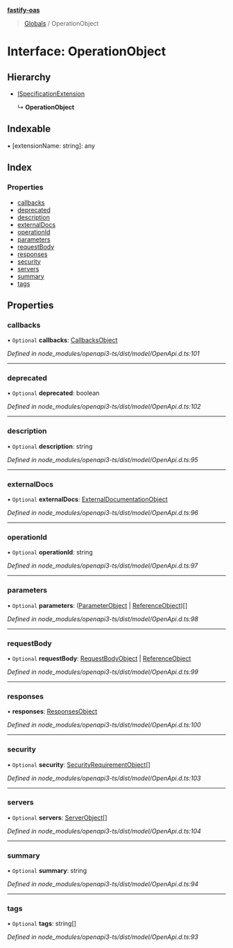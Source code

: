 **[fastify-oas](../README.md)**

> [Globals](../README.md) / OperationObject

# Interface: OperationObject

## Hierarchy

* [ISpecificationExtension](ispecificationextension.md)

  ↳ **OperationObject**

## Indexable

▪ [extensionName: string]: any

## Index

### Properties

* [callbacks](operationobject.md#callbacks)
* [deprecated](operationobject.md#deprecated)
* [description](operationobject.md#description)
* [externalDocs](operationobject.md#externaldocs)
* [operationId](operationobject.md#operationid)
* [parameters](operationobject.md#parameters)
* [requestBody](operationobject.md#requestbody)
* [responses](operationobject.md#responses)
* [security](operationobject.md#security)
* [servers](operationobject.md#servers)
* [summary](operationobject.md#summary)
* [tags](operationobject.md#tags)

## Properties

### callbacks

• `Optional` **callbacks**: [CallbacksObject](callbacksobject.md)

*Defined in node_modules/openapi3-ts/dist/model/OpenApi.d.ts:101*

___

### deprecated

• `Optional` **deprecated**: boolean

*Defined in node_modules/openapi3-ts/dist/model/OpenApi.d.ts:102*

___

### description

• `Optional` **description**: string

*Defined in node_modules/openapi3-ts/dist/model/OpenApi.d.ts:95*

___

### externalDocs

• `Optional` **externalDocs**: [ExternalDocumentationObject](externaldocumentationobject.md)

*Defined in node_modules/openapi3-ts/dist/model/OpenApi.d.ts:96*

___

### operationId

• `Optional` **operationId**: string

*Defined in node_modules/openapi3-ts/dist/model/OpenApi.d.ts:97*

___

### parameters

• `Optional` **parameters**: ([ParameterObject](parameterobject.md) \| [ReferenceObject](referenceobject.md))[]

*Defined in node_modules/openapi3-ts/dist/model/OpenApi.d.ts:98*

___

### requestBody

• `Optional` **requestBody**: [RequestBodyObject](requestbodyobject.md) \| [ReferenceObject](referenceobject.md)

*Defined in node_modules/openapi3-ts/dist/model/OpenApi.d.ts:99*

___

### responses

•  **responses**: [ResponsesObject](responsesobject.md)

*Defined in node_modules/openapi3-ts/dist/model/OpenApi.d.ts:100*

___

### security

• `Optional` **security**: [SecurityRequirementObject](securityrequirementobject.md)[]

*Defined in node_modules/openapi3-ts/dist/model/OpenApi.d.ts:103*

___

### servers

• `Optional` **servers**: [ServerObject](serverobject.md)[]

*Defined in node_modules/openapi3-ts/dist/model/OpenApi.d.ts:104*

___

### summary

• `Optional` **summary**: string

*Defined in node_modules/openapi3-ts/dist/model/OpenApi.d.ts:94*

___

### tags

• `Optional` **tags**: string[]

*Defined in node_modules/openapi3-ts/dist/model/OpenApi.d.ts:93*
